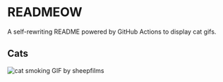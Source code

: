 # READMEOW

A self-rewriting README powered by GitHub Actions to display cat gifs.

## Cats

![cat smoking GIF by sheepfilms](https://media4.giphy.com/media/l0ExdMHUDKteztyfe/200.gif?cid=9acd02da05ovgrmnu0ypbpwuoidw8vh5mbxs3ea4o1z88bvb&ep=v1_gifs_search&rid=200.gif&ct=g)
